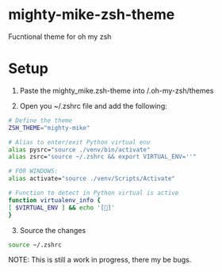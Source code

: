 # mighty-mike-zsh-theme
Fucntional theme for oh my zsh 

# Setup
1) Paste the mighty_mike.zsh-theme into /.oh-my-zsh/themes 

2) Open you ~/.zshrc file and add the following:

```bash
# Define the theme
ZSH_THEME="mighty-mike"

# Alias to enter/exit Python virtual env
alias pysrc="source ./venv/bin/activate"
alias zsrc="source ~/.zshrc && export VIRTUAL_ENV=''"

# FOR WINDOWS:
alias activate="source ./venv/Scripts/Activate"

# Function to detect in Python virtual is active
function virtualenv_info {
[ $VIRTUAL_ENV ] && echo '[🐍]'
}
```

3) Source the changes
```bash 
source ~/.zshrc
```


NOTE: This is still a work in progress, there my be bugs. 
